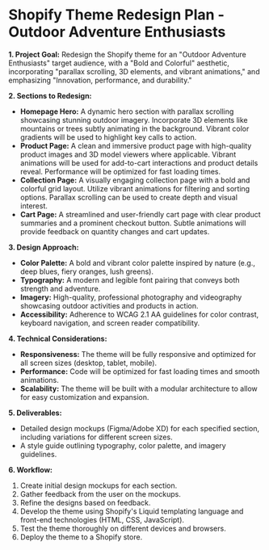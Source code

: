 # Shopify Theme Redesign Plan - Outdoor Adventure Enthusiasts

**1. Project Goal:** Redesign the Shopify theme for an "Outdoor Adventure Enthusiasts" target audience, with a "Bold and Colorful" aesthetic, incorporating "parallax scrolling, 3D elements, and vibrant animations," and emphasizing "Innovation, performance, and durability."

**2. Sections to Redesign:**

*   **Homepage Hero:** A dynamic hero section with parallax scrolling showcasing stunning outdoor imagery. Incorporate 3D elements like mountains or trees subtly animating in the background. Vibrant color gradients will be used to highlight key calls to action.
*   **Product Page:** A clean and immersive product page with high-quality product images and 3D model viewers where applicable. Vibrant animations will be used for add-to-cart interactions and product details reveal. Performance will be optimized for fast loading times.
*   **Collection Page:** A visually engaging collection page with a bold and colorful grid layout. Utilize vibrant animations for filtering and sorting options. Parallax scrolling can be used to create depth and visual interest.
*   **Cart Page:** A streamlined and user-friendly cart page with clear product summaries and a prominent checkout button. Subtle animations will provide feedback on quantity changes and cart updates.

**3. Design Approach:**

*   **Color Palette:** A bold and vibrant color palette inspired by nature (e.g., deep blues, fiery oranges, lush greens).
*   **Typography:** A modern and legible font pairing that conveys both strength and adventure.
*   **Imagery:** High-quality, professional photography and videography showcasing outdoor activities and products in action.
*   **Accessibility:** Adherence to WCAG 2.1 AA guidelines for color contrast, keyboard navigation, and screen reader compatibility.

**4. Technical Considerations:**

*   **Responsiveness:** The theme will be fully responsive and optimized for all screen sizes (desktop, tablet, mobile).
*   **Performance:** Code will be optimized for fast loading times and smooth animations.
*   **Scalability:** The theme will be built with a modular architecture to allow for easy customization and expansion.

**5. Deliverables:**

*   Detailed design mockups (Figma/Adobe XD) for each specified section, including variations for different screen sizes.
*   A style guide outlining typography, color palette, and imagery guidelines.

**6. Workflow:**

1.  Create initial design mockups for each section.
2.  Gather feedback from the user on the mockups.
3.  Refine the designs based on feedback.
4.  Develop the theme using Shopify's Liquid templating language and front-end technologies (HTML, CSS, JavaScript).
5.  Test the theme thoroughly on different devices and browsers.
6.  Deploy the theme to a Shopify store.